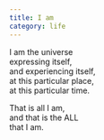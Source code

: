 ```yaml
---
title: I am
category: life
---
```

I am the universe  
expressing itself,  
and experiencing itself,  
at this particular place,  
at this particular time.

That is all I am,  
and that is the ALL  
that I am.
